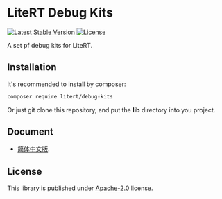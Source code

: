 # LiteRT Debug Kits

[![Latest Stable Version](https://poser.pugx.org/litert/debug-kits/v/stable?format=flat-square)](https://packagist.org/packages/litert/debug-kits) [![License](https://poser.pugx.org/litert/debug-kits/license?format=flat-square)](https://packagist.org/packages/litert/debug-kits)

A set pf debug kits for LiteRT.

## Installation

It's recommended to install by composer:

```sh
composer require litert/debug-kits
```

Or just git clone this repository, and put the **lib** directory into you 
project.

## Document

 - [简体中文版](./docs/zh-CN/index.md).

## License

This library is published under [Apache-2.0](./LICENSE) license.
